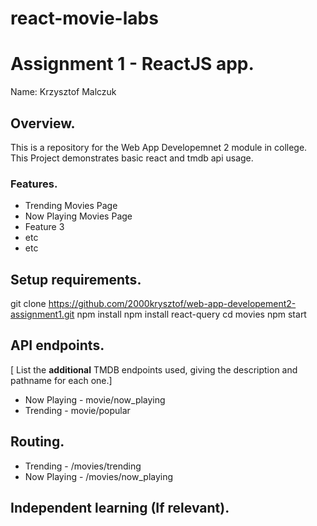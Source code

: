 # react-movie-labs

# Assignment 1 - ReactJS app.

Name: Krzysztof Malczuk

## Overview.

This is a repository for the Web App Developemnet 2 module in college. This Project demonstrates basic react and tmdb api usage.

### Features.
 
+ Trending Movies Page
+ Now Playing Movies Page
+ Feature 3
+ etc
+ etc

## Setup requirements.

git clone https://github.com/2000krysztof/web-app-developement2-assignment1.git
npm install
npm install react-query
cd movies
npm start

## API endpoints.

[ List the __additional__ TMDB endpoints used, giving the description and pathname for each one.] 

+ Now Playing - movie/now_playing
+ Trending - movie/popular
## Routing.


+ Trending - /movies/trending
+ Now Playing - /movies/now_playing


## Independent learning (If relevant).

